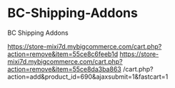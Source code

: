 # BC-Shipping-Addons
BC Shipping Addons

https://store-mixi7d.mybigcommerce.com/cart.php?action=remove&item=55ce8c6feeb1d
https://store-mixi7d.mybigcommerce.com/cart.php?action=remove&item=55ce8da3ba863
/cart.php?action=add&amp;product_id=690&amp;ajaxsubmit=1&amp;fastcart=1
